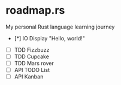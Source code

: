 # roadmap.rs

My personal Rust language learning journey

* [*] IO Display "Hello, world!"
* [ ] TDD Fizzbuzz
* [ ] TDD Cupcake
* [ ] TDD Mars rover
* [ ] API TODO List
* [ ] API Kanban
